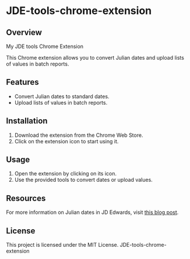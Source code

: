 # JDE-tools-chrome-extension

## Overview
My JDE tools Chrome Extension

This Chrome extension allows you to convert Julian dates and upload lists of values in batch reports.

## Features
- Convert Julian dates to standard dates.
- Upload lists of values in batch reports.

## Installation
1. Download the extension from the Chrome Web Store.
2. Click on the extension icon to start using it.

## Usage
1. Open the extension by clicking on its icon.
2. Use the provided tools to convert dates or upload values.

## Resources
For more information on Julian dates in JD Edwards, visit [this blog post](https://relopezbriega.github.io/blog/2015/03/04/la-fecha-juliana-en-jd-edwards/).

## License
This project is licensed under the MIT License. JDE-tools-chrome-extension





